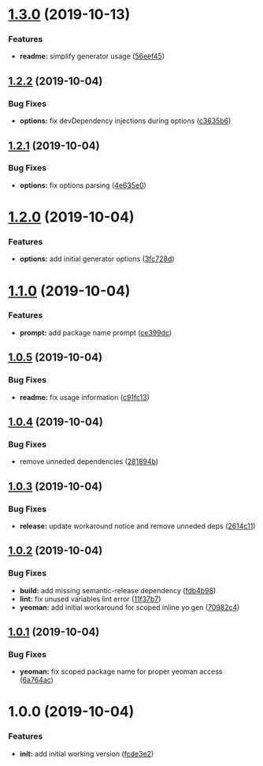 # [1.3.0](https://github.com/richrdkng/generator-simple-nodejs-project/compare/v1.2.2...v1.3.0) (2019-10-13)


### Features

* **readme:** simplify generator usage ([56eef45](https://github.com/richrdkng/generator-simple-nodejs-project/commit/56eef45))

## [1.2.2](https://github.com/richrdkng/generator-simple-nodejs-project/compare/v1.2.1...v1.2.2) (2019-10-04)


### Bug Fixes

* **options:** fix devDependency injections during options ([c3635b6](https://github.com/richrdkng/generator-simple-nodejs-project/commit/c3635b6))

## [1.2.1](https://github.com/richrdkng/generator-simple-nodejs-project/compare/v1.2.0...v1.2.1) (2019-10-04)


### Bug Fixes

* **options:** fix options parsing ([4e635e0](https://github.com/richrdkng/generator-simple-nodejs-project/commit/4e635e0))

# [1.2.0](https://github.com/richrdkng/generator-simple-nodejs-project/compare/v1.1.0...v1.2.0) (2019-10-04)


### Features

* **options:** add initial generator options ([3fc728d](https://github.com/richrdkng/generator-simple-nodejs-project/commit/3fc728d))

# [1.1.0](https://github.com/richrdkng/generator-simple-nodejs-project/compare/v1.0.5...v1.1.0) (2019-10-04)


### Features

* **prompt:** add package name prompt ([ce399dc](https://github.com/richrdkng/generator-simple-nodejs-project/commit/ce399dc))

## [1.0.5](https://github.com/richrdkng/generator-simple-nodejs-project/compare/v1.0.4...v1.0.5) (2019-10-04)


### Bug Fixes

* **readme:** fix usage information ([c91fc13](https://github.com/richrdkng/generator-simple-nodejs-project/commit/c91fc13))

## [1.0.4](https://github.com/richrdkng/generator-simple-nodejs-project/compare/v1.0.3...v1.0.4) (2019-10-04)


### Bug Fixes

* remove unneded dependencies ([281894b](https://github.com/richrdkng/generator-simple-nodejs-project/commit/281894b))

## [1.0.3](https://github.com/richrdkng/generator-simple-nodejs-project/compare/v1.0.2...v1.0.3) (2019-10-04)


### Bug Fixes

* **release:** update workaround notice and remove unneded deps ([2614c11](https://github.com/richrdkng/generator-simple-nodejs-project/commit/2614c11))

## [1.0.2](https://github.com/richrdkng/generator-simple-nodejs-project/compare/v1.0.1...v1.0.2) (2019-10-04)


### Bug Fixes

* **build:** add missing semantic-release dependency ([fdb4b98](https://github.com/richrdkng/generator-simple-nodejs-project/commit/fdb4b98))
* **lint:** fix unused variables lint error ([11f37b7](https://github.com/richrdkng/generator-simple-nodejs-project/commit/11f37b7))
* **yeoman:** add initial workaround for scoped inline yo gen ([70982c4](https://github.com/richrdkng/generator-simple-nodejs-project/commit/70982c4))

## [1.0.1](https://github.com/richrdkng/simple-nodejs-project-generator/compare/v1.0.0...v1.0.1) (2019-10-04)


### Bug Fixes

* **yeoman:** fix scoped package name for proper yeoman access ([6a764ac](https://github.com/richrdkng/simple-nodejs-project-generator/commit/6a764ac))

# 1.0.0 (2019-10-04)


### Features

* **init:** add initial working version ([fcde3e2](https://github.com/richrdkng/generator-simple-nodejs-project/commit/fcde3e2))
